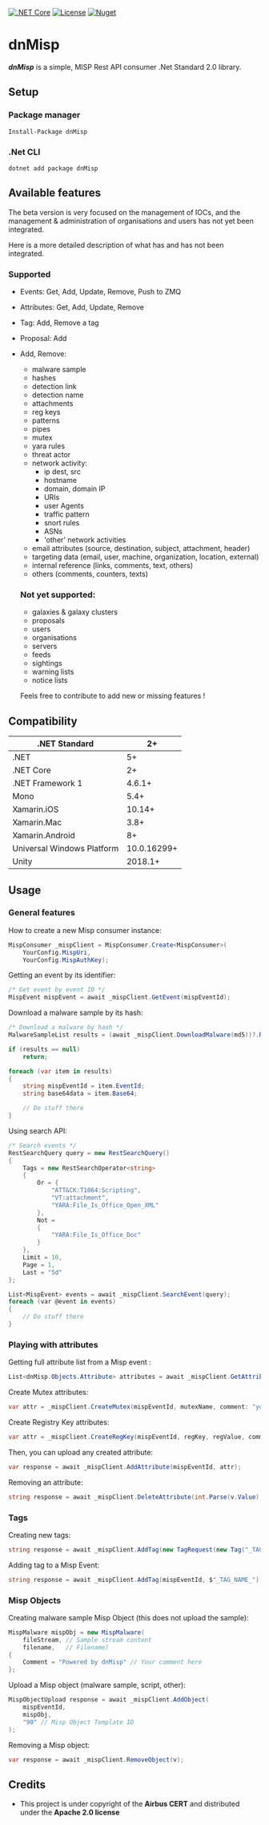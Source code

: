 [![.NET Core](https://github.com/airbus-cert/dnMisp/actions/workflows/dotnet-core.yml/badge.svg)](https://github.com/airbus-cert/dnMisp/actions/workflows/dotnet-core.yml)
[![License](https://img.shields.io/badge/License-Apache%202.0-blue.svg)](https://opensource.org/licenses/Apache-2.0)
[![Nuget](https://img.shields.io/nuget/v/dnMisp)](https://www.nuget.org/packages/dnMisp/)

# dnMisp
***dnMisp*** is a simple, MISP Rest API consumer .Net Standard 2.0 library.

## Setup
### Package manager
`Install-Package dnMisp`

### .Net CLI
`dotnet add package dnMisp`

## Available features

The beta version is very focused on the management of IOCs, and the management & administration of organisations and users has not yet been integrated.

Here is a more detailed description of what has and has not been integrated.

### Supported
- Events: Get, Add, Update, Remove, Push to ZMQ
- Attributes: Get, Add, Update, Remove
- Tag: Add, Remove a tag
- Proposal: Add
- Add, Remove:
	- malware sample
	- hashes
	- detection link
	- detection name
	- attachments
	- reg keys
	- patterns
	- pipes
	- mutex
	- yara rules
	- threat actor
	- network activity:
		- ip dest, src
		- hostname
		- domain, domain IP
		- URIs
		- user Agents
		- traffic pattern
		- snort rules
		- ASNs
		- 'other' network activities
	- email attributes (source, destination, subject, attachment, header)
	- targeting data (email, user, machine, organization, location, external)
	- internal reference (links, comments, text, others)
	- others (comments, counters, texts)

  ### Not yet supported: 
  - galaxies & galaxy clusters
  - proposals
  - users
  - organisations
  - servers
  - feeds
  - sightings
  - warning lists
  - notice lists

  Feels free to contribute to add new or missing features !

## Compatibility 
|.NET   Standard | 2+ |
|--- | --- |
|.NET | 5+ |
|.NET   Core | 2+ |
|.NET Framework 1 | 4.6.1+ |
|Mono | 5.4+ |
|Xamarin.iOS | 10.14+ |
|Xamarin.Mac | 3.8+ |
|Xamarin.Android | 8+ |
|Universal   Windows Platform | 10.0.16299+ |
|Unity | 2018.1+ |

## Usage

### General features
How to create a new Misp consumer instance:
```csharp
MispConsumer _mispClient = MispConsumer.Create<MispConsumer>(
    YourConfig.MispUri,
    YourConfig.MispAuthKey);
```

Getting an event by its identifier:
```csharp
/* Get event by event ID */
MispEvent mispEvent = await _mispClient.GetEvent(mispEventId);
```

Download a malware sample by its hash:
```csharp
/* Download a malware by hash */
MalwareSampleList results = (await _mispClient.DownloadMalware(md5))?.Results;

if (results == null)
	return;

foreach (var item in results)
{
    string mispEventId = item.EventId;
    string base64data = item.Base64;

    // Do stuff there
}
```

Using search API:
```csharp
/* Search events */
RestSearchQuery query = new RestSearchQuery()
{
    Tags = new RestSearchOperator<string>
    {
        Or = {
            "ATT&CK:T1064:Scripting",
            "VT:attachment",
            "YARA:File_Is_Office_Open_XML"
        },
        Not =
        {
            "YARA:File_Is_Office_Doc"
        }
    },
    Limit = 10,
    Page = 1,
    Last = "5d"
};

List<MispEvent> events = await _mispClient.SearchEvent(query);
foreach (var @event in events)
{
    // Do stuff there
}
```

### Playing with attributes

Getting full attribute list from a Misp event :
```csharp
List<dnMisp.Objects.Attribute> attributes = await _mispClient.GetAttributesList(mispEventId);
```

Create Mutex attributes:
```csharp
var attr = _mispClient.CreateMutex(mispEventId, mutexName, comment: "your comment here");
```

Create Registry Key attributes:
```csharp
var attr = _mispClient.CreateRegKey(mispEventId, regKey, regValue, comment: "your comment here");
```

Then, you can upload any created attribute:
```csharp
var response = await _mispClient.AddAttribute(mispEventId, attr);
```

Removing an attribute:
```csharp
string response = await _mispClient.DeleteAttribute(int.Parse(v.Value), true);
```

### Tags

Creating new tags:
```csharp
string response = await _mispClient.AddTag(new TagRequest(new Tag("_TAG_NAME_", Color.FromArgb(254, Color.Orange), isExportable)));
```

Adding tag to a Misp Event:
```csharp
string response = await _mispClient.AddTag(mispEventId, $"_TAG_NAME_");
```

### Misp Objects

Creating malware sample Misp Object (this does not upload the sample):
```csharp
MispMalware mispObj = new MispMalware(
    fileStream, // Sample stream content
    filename,	// Filename) 
{ 
    Comment = "Powered by dnMisp" // Your comment here 
};
```

Upload a Misp object (malware sample, script, other):
```csharp
MispObjectUpload response = await _mispClient.AddObject(
    mispEventId,
    mispObj, 
    "90" // Misp Object Template ID
);
```

Removing a Misp object:
```csharp
var response = await _mispClient.RemoveObject(v);
```

## Credits
- This project is under copyright of the **Airbus CERT** and distributed under the **Apache 2.0 license**
